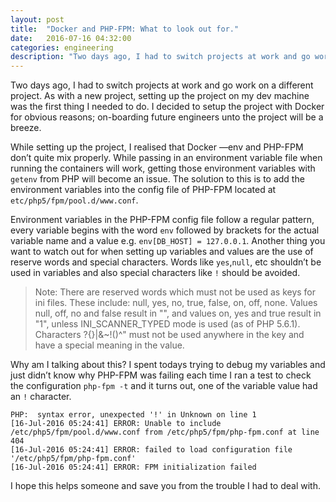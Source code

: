 ```yaml
---
layout: post
title:  "Docker and PHP-FPM: What to look out for."
date:   2016-07-16 04:32:00
categories: engineering
description: "Two days ago, I had to switch projects at work and go work on a different project. As with a new project, setting up the project on my dev machine was the first thing I needed to do."
---
```


Two days ago, I had to switch projects at work and go work on a different project. As with a new project, setting up the project on my dev machine was the first thing I needed to do. I decided to setup the project with Docker for obvious reasons; on-boarding future engineers unto the project will be a breeze.

While setting up the project, I realised that Docker —env and PHP-FPM don’t quite mix properly. While passing in an environment variable file when running the containers will work, getting those environment variables with `getenv` from PHP will become an issue. The solution to this is to add the environment variables into the config file of PHP-FPM located at `etc/php5/fpm/pool.d/www.conf`.

Environment variables in the PHP-FPM config file follow a regular pattern, every variable begins with the word `env` followed by brackets for the actual variable name and a value e.g. `env[DB_HOST] = 127.0.0.1`.
Another thing you want to watch out for when setting up variables and values are the use of reserve words and special characters. Words like `yes`,`null`, etc shouldn’t be used in variables and also special characters like `!` should be avoided.
>Note: There are reserved words which must not be used as keys for ini files. These include: null, yes, no, true, false, on, off, none. Values null, off, no and false result in "", and values on, yes and true result in "1", unless INI_SCANNER_TYPED mode is used (as of PHP 5.6.1). Characters ?{}|&~!()^" must not be used anywhere in the key and have a special meaning in the value.

Why am I talking about this?
I spent todays trying to debug my variables and just didn’t know why PHP-FPM was failing each time I ran a test to check the configuration `php-fpm -t` and it turns out, one of the variable value had an `!` character.

```
PHP:  syntax error, unexpected '!' in Unknown on line 1
[16-Jul-2016 05:24:41] ERROR: Unable to include /etc/php5/fpm/pool.d/www.conf from /etc/php5/fpm/php-fpm.conf at line 404
[16-Jul-2016 05:24:41] ERROR: failed to load configuration file '/etc/php5/fpm/php-fpm.conf'
[16-Jul-2016 05:24:41] ERROR: FPM initialization failed
```

I hope this helps someone and save you from the trouble I had to deal with.